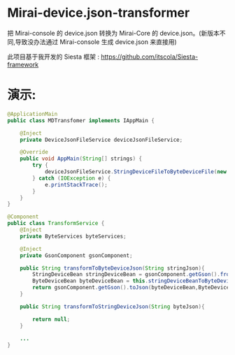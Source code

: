 # Mirai-device.json-transformer
把 Mirai-console 的 device.json 转换为 Mirai-Core 的 device.json。(新版本不同,导致没办法通过 Mirai-console 生成 device.json 来直接用)

此项目基于我开发的 Siesta 框架 : https://github.com/itscola/Siesta-framework

# 演示:

```java
@ApplicationMain
public class MDTransfomer implements IAppMain {

    @Inject
    private DeviceJsonFileService deviceJsonFileService;

    @Override
    public void AppMain(String[] strings) {
        try {
            deviceJsonFileService.StringDeviceFileToByteDeviceFile(new File("./newDevice.json"),new File("./Device.json"));
        } catch (IOException e) {
            e.printStackTrace();
        }
    }
}
```

```java
@Component
public class TransformService {
    @Inject
    private ByteServices byteServices;

    @Inject
    private GsonComponent gsonComponent;

    public String transformToByteDeviceJson(String stringJson){
        StringDeviceBean stringDeviceBean = gsonComponent.getGson().fromJson(stringJson, StringDeviceBean.class);
        ByteDeviceBean byteDeviceBean = this.stringDeviceBeanToByteDeviceBean(stringDeviceBean);
        return gsonComponent.getGson().toJson(byteDeviceBean,ByteDeviceBean.class);
    }

    public String transformToStringDeviceJson(String byteJson){

        return null;
    }
    
    ...
}
```
